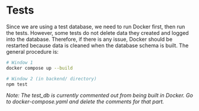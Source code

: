# Tests
Since we are using a test database, we need to run Docker first, then run the tests. However, some tests do not delete data they created and logged into the database. Therefore, if there is any issue, Docker should be restarted because data is cleaned when the database schema is built. The general procedure is:

```bash
# Window 1
docker compose up --build
```

```bash
# Window 2 (in backend/ directory)
npm test
```

*Note: The test_db is currently commented out from being built in Docker. Go to docker-compose.yaml and delete the comments for that part.*